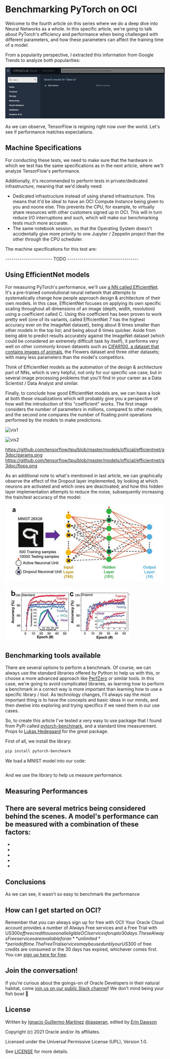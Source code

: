 # Benchmarking PyTorch on OCI

Welcome to the fourth article on this series where we do a deep dive into Neural Networks as a whole. In this specific article, we're going to talk about PyTorch's efficiency and performance when being challenged with different parameters, and how these parameters can affect the training time of a model.

From a popularity perspective, I extracted this information from Google Trends to analyze both popularities:

![1](https://raw.githubusercontent.com/jasperan/pytorch-tensorflow/main/img/1.PNG?raw=true)

As we can observe, TensorFlow is reigning right now over the world. Let's see if performance matches expectations.

## Machine Specifications

For conducting these tests, we need to make sure that the hardware in which we test has the same specifications as in the next article, where we'll analyze TensorFlow's performance.

Additionally, it's recommended to perform tests in private/dedicated infrastructure, meaning that we'd ideally need:
- Dedicated infrastructure instead of using shared infrastructure. This means that it'd be ideal to have an OCI Compute Instance being given to you and noone else. This prevents the CPU, for example, to virtually share resources with other customers signed up in OCI. This will in turn reduce I/O interruptions and such, which will make our benchmarking tests much more accurate.
- The same notebook session, so that the Operating System doesn't accidentally give more priority to one Jupyter / Zeppelin project than the other through the CPU scheduler.

The machine specifications for this test are:

----------------------- TODO -----------------------------------

## Using EfficientNet models

For measuring PyTorch's performance, we'll use [a NN called EfficientNet](https://arxiv.org/abs/1905.11946). It's a pre-trained convolutional neural network that attempts to systematically change how people approach design & architecture of their own models. In this case, EfficientNet focuses on applying its own specific scaling throughout all dimensions of an image (depth, width, resolution) using a coefficient called C. Using this coefficient has been proven to work pretty well (one of its variants, called EfficientNet 7 has the highest accuracy ever on the ImageNet dataset), being about 8 times smaller than other models in the top list; and being about 6 times quicker. Aside from being able to predict results accurately against the ImageNet dataset (which could be considered an extremely difficult task by itself), it performs very well on other commonly known datasets such as [CIFAR100, a dataset that contains images of animals](https://github.com/tensorflow/tpu/blob/master/models/official/efficientnet/g3doc/flops.png), the Flowers dataset and three other datasets; with many less parameters than the model's competitors.

Think of EfficientNet models as the automation of the design & architecture part of NNs, which is very helpful, not only for our specific use case, but in several image processing problems that you'll find in your career as a Data Scientist / Data Analyst and similar.

Finally, to conclude how good EfficientNet models are, we can have a look at both these visualizations which will probably give you a perspective of how well the introduction of this "coefficient" works. The first image considers the number of parameters in millions, compared to other models; and the second one compares the number of floating point operations performed by the models to make predictions.

![vis1](https://raw.githubusercontent.com/tensorflow/tpu/main/models/official/efficientnet/g3doc/params.png?raw=true)

![vis2](https://raw.githubusercontent.com/tensorflow/tpu/main/models/official/efficientnet/g3doc/flops.png?raw=true)

https://github.com/tensorflow/tpu/blob/master/models/official/efficientnet/g3doc/params.png
https://github.com/tensorflow/tpu/blob/master/models/official/efficientnet/g3doc/flops.png



As an additional note to what's mentioned in last article, we can graphically observe the effect of the Dropout layer implemented, by looking at which neurons are activated and which ones are deactivated; and how this hidden layer implementation attempts to reduce the noise, subsequently increasing the train/test accuracy of the model:

![mnist1](https://raw.githubusercontent.com/jasperan/pytorch-tensorflow/main/img/mnist1.PNG?raw=true)

![mnist2](https://raw.githubusercontent.com/jasperan/pytorch-tensorflow/main/img/mnist2.PNG?raw=true)


## Benchmarking tools available

There are several options to perform a benchmark. Of course, we can always use the standard libraries offered by Python to help us with this, or choose a more advanced approach like [PerfZero](https://github.com/tensorflow/benchmarks/tree/master/perfzero) or similar tools. In this case, we're going to avoid complicated libraries, as learning how to perform a benchmark in a correct way is more important than learning how to use a specific library / tool. As technology changes, I'll always say the most important thing is to have the concepts and basic ideas in our minds, and then dwelve into exploring and trying specifics if we need them in our use cases.

So, to create this article I've tested a very easy to use package that I found from PyPi called [pytorch-benchmark](https://pypi.org/project/pytorch-benchmark/), and a standard time measurement. Props to [Lukas Hedegaard](https://github.com/LukasHedegaard/pytorch-benchmark) for the great package.

First of all, we install the library:

```bash
pip install pytorch-benchmark
```

We load a MNIST model into our code:

```python

```

And we use the library to help us measure performance.



## Measuring Performances

There are several metrics being considered behind the scenes. A model's performance can be measured with a combination of these factors:
-
-
-
-
-
-


## Conclusions

As we can see, it wasn't so easy to benchmark the performance


## How can I get started on OCI?

Remember that you can always sign up for free with OCI! Your Oracle Cloud account provides a number of Always Free services and a Free Trial with US$300 of free credit to use on all eligible OCI services for up to 30 days. These Always Free services are available for an **unlimited** period of time. The Free Trial services may be used until your US$300 of free credits are consumed or the 30 days has expired, whichever comes first. You can [sign up here for free](https://signup.cloud.oracle.com/?language=en&sourceType=:ow:de:te::::&intcmp=:ow:de:te::::).

## Join the conversation!

If you’re curious about the goings-on of Oracle Developers in their natural habitat, come [join us on our public Slack channel](https://join.slack.com/t/oracledevrel/shared_invite/zt-uffjmwh3-ksmv2ii9YxSkc6IpbokL1g?customTrackingParam=:ow:de:te::::RC_WWMK220210P00062:Medium_nachoLoL5)! We don’t mind being your fish bowl 🐠

## License

Written by [Ignacio Guillermo Martínez](https://www.linkedin.com/in/ignacio-g-martinez/) [@jasperan](https://github.com/jasperan), edited by [Erin Dawson](https://www.linkedin.com/in/dawsontech/)

Copyright (c) 2021 Oracle and/or its affiliates.

Licensed under the Universal Permissive License (UPL), Version 1.0.

See [LICENSE](https://github.com/oracle-devrel/leagueoflegends-optimizer/blob/main/LICENSE) for more details.
